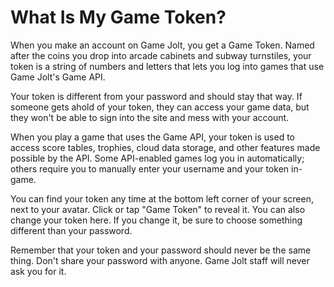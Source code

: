 # What Is My Game Token?

When you make an account on Game Jolt, you get a Game Token. Named after the coins you drop into arcade cabinets and subway turnstiles, your token is a string of numbers and letters that lets you log into games that use Game Jolt's Game API.

Your token is different from your password and should stay that way. If someone gets ahold of your token, they can access your game data, but they won't be able to sign into the site and mess with your account. 

When you play a game that uses the Game API, your token is used to access score tables, trophies, cloud data storage, and other features made possible by the API. Some API-enabled games log you in automatically; others require you to manually enter your username and your token in-game.

You can find your token any time at the bottom left corner of your screen, next to your avatar. Click or tap "Game Token" to reveal it. You can also change your token here. If you change it, be sure to choose something different than your password.

Remember that your token and your password should never be the same thing. Don't share your password with anyone. Game Jolt staff will never ask you for it.